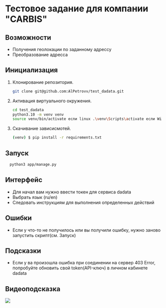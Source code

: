 # Тестовое задание для компании "CARBIS"



## Возможности

* Получения геолокации по заданному адрессу
* Преобразование адресса


## Инициализация
1. Клонирование репозитория.
   ```sh
   git clone git@github.com:AlPetrovv/test_dadata.git
   ```
   
2. Активация виртуального окружения.
   ```sh
   cd test_dadata
   python3.10 -m venv venv
   source venv/bin/activate если linux .\venv\Scripts\activate если Windows
    ```
    
3. Скачивание зависисмотей.
    ```sh
   (venv) $ pip install -r requirements.txt
   ```
   
## Запуск
 ```sh
   python3 app/manage.py
  ```
## Интерфейс

* Для начал вам нужно ввести токен для сервиса dadata
* Выбрать язык (ru/en)
* Следовать инструкциям для выполнения определенных действий 

## Ошибки

* Если у что-то не получилось или вы получили ошибку, нужно заново запустить скрипт(см. Запуск)

## Подсказки
* Если у ва произошла ошибка при соединении на сервер 403 Error, попробуйте обновить свой token(API-ключ) в личном кабинете dadata

## Видеоподсказка
  
<a href="https://asciinema.org/a/568193" target="_blank"><img src="https://asciinema.org/a/568193.svg" /></a>
